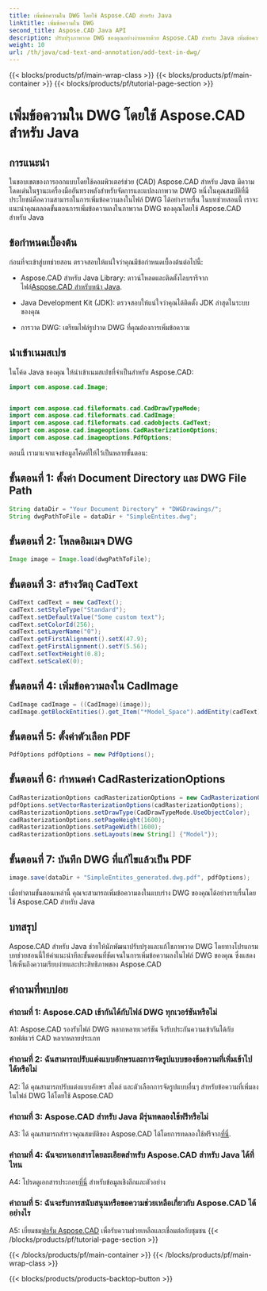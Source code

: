 ```yaml
---
title: เพิ่มข้อความใน DWG โดยใช้ Aspose.CAD สำหรับ Java
linktitle: เพิ่มข้อความใน DWG
second_title: Aspose.CAD Java API
description: ปรับปรุงภาพวาด DWG ของคุณอย่างง่ายดายด้วย Aspose.CAD สำหรับ Java เพิ่มข้อความได้อย่างราบรื่นด้วยคำแนะนำทีละขั้นตอนของเรา
weight: 10
url: /th/java/cad-text-and-annotation/add-text-in-dwg/
---
```


{{< blocks/products/pf/main-wrap-class >}}
{{< blocks/products/pf/main-container >}}
{{< blocks/products/pf/tutorial-page-section >}}

# เพิ่มข้อความใน DWG โดยใช้ Aspose.CAD สำหรับ Java

## การแนะนำ

ในขอบเขตของการออกแบบโดยใช้คอมพิวเตอร์ช่วย (CAD) Aspose.CAD สำหรับ Java มีความโดดเด่นในฐานะเครื่องมืออันทรงพลังสำหรับจัดการและแปลงภาพวาด DWG หนึ่งในคุณสมบัติที่มีประโยชน์คือความสามารถในการเพิ่มข้อความลงในไฟล์ DWG ได้อย่างราบรื่น ในบทช่วยสอนนี้ เราจะแนะนำคุณตลอดขั้นตอนการเพิ่มข้อความลงในภาพวาด DWG ของคุณโดยใช้ Aspose.CAD สำหรับ Java

## ข้อกำหนดเบื้องต้น

ก่อนที่จะเข้าสู่บทช่วยสอน ตรวจสอบให้แน่ใจว่าคุณมีข้อกำหนดเบื้องต้นต่อไปนี้:

-  Aspose.CAD สำหรับ Java Library: ดาวน์โหลดและติดตั้งไลบรารีจากไฟล์[Aspose.CAD สำหรับหน้า Java](https://releases.aspose.com/cad/java/).

- Java Development Kit (JDK): ตรวจสอบให้แน่ใจว่าคุณได้ติดตั้ง JDK ล่าสุดในระบบของคุณ

- การวาด DWG: เตรียมไฟล์รูปวาด DWG ที่คุณต้องการเพิ่มข้อความ

## นำเข้าเนมสเปซ

ในโค้ด Java ของคุณ ให้นำเข้าเนมสเปซที่จำเป็นสำหรับ Aspose.CAD:

```java
import com.aspose.cad.Image;


import com.aspose.cad.fileformats.cad.CadDrawTypeMode;
import com.aspose.cad.fileformats.cad.CadImage;
import com.aspose.cad.fileformats.cad.cadobjects.CadText;
import com.aspose.cad.imageoptions.CadRasterizationOptions;
import com.aspose.cad.imageoptions.PdfOptions;
```

ตอนนี้ เรามาแจกแจงข้อมูลโค้ดที่ให้ไว้เป็นหลายขั้นตอน:

## ขั้นตอนที่ 1: ตั้งค่า Document Directory และ DWG File Path

```java
String dataDir = "Your Document Directory" + "DWGDrawings/";
String dwgPathToFile = dataDir + "SimpleEntites.dwg";
```

## ขั้นตอนที่ 2: โหลดอิมเมจ DWG

```java
Image image = Image.load(dwgPathToFile);
```

## ขั้นตอนที่ 3: สร้างวัตถุ CadText

```java
CadText cadText = new CadText();
cadText.setStyleType("Standard");
cadText.setDefaultValue("Some custom text");
cadText.setColorId(256);
cadText.setLayerName("0");
cadText.getFirstAlignment().setX(47.9);
cadText.getFirstAlignment().setY(5.56);
cadText.setTextHeight(0.8);
cadText.setScaleX(0);
```

## ขั้นตอนที่ 4: เพิ่มข้อความลงใน CadImage

```java
CadImage cadImage = ((CadImage)(image));
cadImage.getBlockEntities().get_Item("*Model_Space").addEntity(cadText);
```

## ขั้นตอนที่ 5: ตั้งค่าตัวเลือก PDF

```java
PdfOptions pdfOptions = new PdfOptions();
```

## ขั้นตอนที่ 6: กำหนดค่า CadRasterizationOptions

```java
CadRasterizationOptions cadRasterizationOptions = new CadRasterizationOptions();
pdfOptions.setVectorRasterizationOptions(cadRasterizationOptions);
cadRasterizationOptions.setDrawType(CadDrawTypeMode.UseObjectColor);
cadRasterizationOptions.setPageHeight(1600);
cadRasterizationOptions.setPageWidth(1600);
cadRasterizationOptions.setLayouts(new String[] {"Model"});
```

## ขั้นตอนที่ 7: บันทึก DWG ที่แก้ไขแล้วเป็น PDF

```java
image.save(dataDir + "SimpleEntites_generated.dwg.pdf", pdfOptions);
```

เมื่อทำตามขั้นตอนเหล่านี้ คุณจะสามารถเพิ่มข้อความลงในแบบร่าง DWG ของคุณได้อย่างราบรื่นโดยใช้ Aspose.CAD สำหรับ Java

## บทสรุป

Aspose.CAD สำหรับ Java ช่วยให้นักพัฒนาปรับปรุงและแก้ไขภาพวาด DWG โดยทางโปรแกรม บทช่วยสอนนี้ให้คำแนะนำทีละขั้นตอนที่ชัดเจนในการเพิ่มข้อความลงในไฟล์ DWG ของคุณ ซึ่งแสดงให้เห็นถึงความเรียบง่ายและประสิทธิภาพของ Aspose.CAD

## คำถามที่พบบ่อย

### คำถามที่ 1: Aspose.CAD เข้ากันได้กับไฟล์ DWG ทุกเวอร์ชันหรือไม่

A1: Aspose.CAD รองรับไฟล์ DWG หลากหลายเวอร์ชัน จึงรับประกันความเข้ากันได้กับซอฟต์แวร์ CAD หลากหลายประเภท

### คำถามที่ 2: ฉันสามารถปรับแต่งแบบอักษรและการจัดรูปแบบของข้อความที่เพิ่มเข้าไปได้หรือไม่

A2: ได้ คุณสามารถปรับแต่งแบบอักษร สไตล์ และตัวเลือกการจัดรูปแบบอื่นๆ สำหรับข้อความที่เพิ่มลงในไฟล์ DWG ได้โดยใช้ Aspose.CAD

### คำถามที่ 3: Aspose.CAD สำหรับ Java มีรุ่นทดลองใช้ฟรีหรือไม่

 A3: ได้ คุณสามารถสำรวจคุณสมบัติของ Aspose.CAD ได้โดยการทดลองใช้ฟรีจาก[ที่นี่](https://releases.aspose.com/).

### คำถามที่ 4: ฉันจะหาเอกสารโดยละเอียดสำหรับ Aspose.CAD สำหรับ Java ได้ที่ไหน

 A4: โปรดดูเอกสารประกอบ[ที่นี่](https://reference.aspose.com/cad/java/) สำหรับข้อมูลเชิงลึกและตัวอย่าง

### คำถามที่ 5: ฉันจะรับการสนับสนุนหรือขอความช่วยเหลือเกี่ยวกับ Aspose.CAD ได้อย่างไร

A5: เยี่ยมชม[ฟอรั่ม Aspose.CAD](https://forum.aspose.com/c/cad/19) เพื่อรับความช่วยเหลือและเชื่อมต่อกับชุมชน
{{< /blocks/products/pf/tutorial-page-section >}}

{{< /blocks/products/pf/main-container >}}
{{< /blocks/products/pf/main-wrap-class >}}

{{< blocks/products/products-backtop-button >}}
